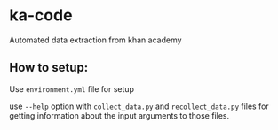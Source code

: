 # ka-code
Automated data extraction from khan academy

## How to setup:
Use `environment.yml` file for setup

use `--help` option with `collect_data.py` and `recollect_data.py` files for getting information about the input arguments to those files. 


